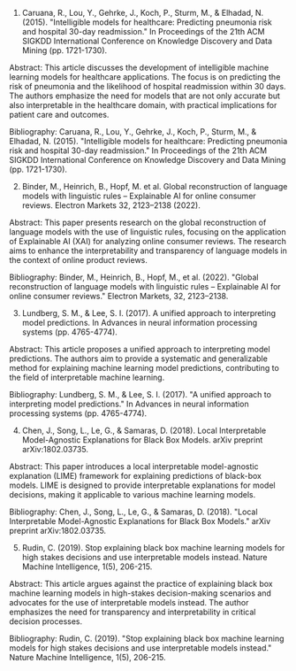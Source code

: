 1. Caruana, R., Lou, Y., Gehrke, J., Koch, P., Sturm, M., & Elhadad, N. (2015). "Intelligible models for healthcare: Predicting pneumonia risk and hospital 30-day readmission." In Proceedings of the 21th ACM SIGKDD International Conference on Knowledge Discovery and Data Mining (pp. 1721-1730).

Abstract: This article discusses the development of intelligible machine learning models for healthcare applications. The focus is on predicting the risk of pneumonia and the likelihood of hospital readmission within 30 days. The authors emphasize the need for models that are not only accurate but also interpretable in the healthcare domain, with practical implications for patient care and outcomes.

Bibliography: Caruana, R., Lou, Y., Gehrke, J., Koch, P., Sturm, M., & Elhadad, N. (2015). "Intelligible models for healthcare: Predicting pneumonia risk and hospital 30-day readmission." In Proceedings of the 21th ACM SIGKDD International Conference on Knowledge Discovery and Data Mining (pp. 1721-1730).

2. Binder, M., Heinrich, B., Hopf, M. et al. Global reconstruction of language models with linguistic rules – Explainable AI for online consumer reviews. Electron Markets 32, 2123–2138 (2022).

Abstract: This paper presents research on the global reconstruction of language models with the use of linguistic rules, focusing on the application of Explainable AI (XAI) for analyzing online consumer reviews. The research aims to enhance the interpretability and transparency of language models in the context of online product reviews.

Bibliography: Binder, M., Heinrich, B., Hopf, M., et al. (2022). "Global reconstruction of language models with linguistic rules – Explainable AI for online consumer reviews." Electron Markets, 32, 2123–2138.

3. Lundberg, S. M., & Lee, S. I. (2017). A unified approach to interpreting model predictions. In Advances in neural information processing systems (pp. 4765-4774).

Abstract: This article proposes a unified approach to interpreting model predictions. The authors aim to provide a systematic and generalizable method for explaining machine learning model predictions, contributing to the field of interpretable machine learning.

Bibliography: Lundberg, S. M., & Lee, S. I. (2017). "A unified approach to interpreting model predictions." In Advances in neural information processing systems (pp. 4765-4774).

4. Chen, J., Song, L., Le, G., & Samaras, D. (2018). Local Interpretable Model-Agnostic Explanations for Black Box Models. arXiv preprint arXiv:1802.03735.

Abstract: This paper introduces a local interpretable model-agnostic explanation (LIME) framework for explaining predictions of black-box models. LIME is designed to provide interpretable explanations for model decisions, making it applicable to various machine learning models.

Bibliography: Chen, J., Song, L., Le, G., & Samaras, D. (2018). "Local Interpretable Model-Agnostic Explanations for Black Box Models." arXiv preprint arXiv:1802.03735.

5. Rudin, C. (2019). Stop explaining black box machine learning models for high stakes decisions and use interpretable models instead. Nature Machine Intelligence, 1(5), 206-215.

Abstract: This article argues against the practice of explaining black box machine learning models in high-stakes decision-making scenarios and advocates for the use of interpretable models instead. The author emphasizes the need for transparency and interpretability in critical decision processes.

Bibliography: Rudin, C. (2019). "Stop explaining black box machine learning models for high stakes decisions and use interpretable models instead." Nature Machine Intelligence, 1(5), 206-215.
